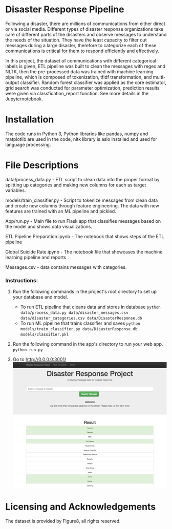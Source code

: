 # Disaster Response Pipeline
Following a disaster, there are millions of communications from either direct or via social media. Different types of disaster response organizations take care of different parts of the disasters and observe messages to understand the needs of the situation. They have the least capacity to filter out messages during a large disaster, therefore to categorize each of these communications is critical for them to respond efficiently and effectively.

In this project, the dataset of communications with different categorical labels is given, ETL pipeline was built to clean the messages with regex and NLTK, then the pre-processed data was trained with machine learning pipeline, which is composed of tokenization, tfidf transformation, and multi-output classifier. Random forest classifier was applied as the core estimator, grid search was conducted for parameter optimization, prediction results were given via classfication_report function. See more details in the Jupyternotebook.   

# Installation
The code runs in Python 3, Python libraries like pandas, numpy and matplotlib are used in the code, nltk library is aslo installed and used for language processing.  

# File Descriptions
data/process_data.py - ETL script to clean data into the proper format by splitting up categories and making new columns for each as target variables.

models/train_classifier.py - Script to tokenize messages from clean data and create new columns through feature engineering. The data with new features are trained with an ML pipeline and pickled.

App/run.py - Main file to run Flask app that classifies messages based on the model and shows data visualizations.

ETL Pipeline Preparation.ipynb - The notebook that shows steps of the ETL pipeline

Global Suicide Rate.ipynb - The notebook file that showcases the machine learning pipeline and reports

Messages.csv - data contains messages with categories.  

### Instructions:
1. Run the following commands in the project's root directory to set up your database and model.

    - To run ETL pipeline that cleans data and stores in database
        `python data/process_data.py data/disaster_messages.csv data/disaster_categories.csv data/DisasterResponse.db`
    - To run ML pipeline that trains classifier and saves
        `python models/train_classifier.py data/DisasterResponse.db models/classifier.pkl`

2. Run the following command in the app's directory to run your web app.
    `python run.py`

3. Go to http://0.0.0.0:3001/
![alt text](https://github.com/yueureka/DataScienceProjects/blob/master/DisasterResponsePipeline/disaster-response-project2.png)

# Licensing and Acknowledgements
The dataset is provided by Figure8, all rights reserved.  
